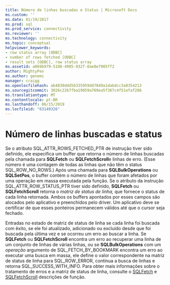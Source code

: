 ```yaml
---
title: Número de linhas buscadas e Status | Microsoft Docs
ms.custom: ''
ms.date: 01/19/2017
ms.prod: sql
ms.prod_service: connectivity
ms.reviewer: ''
ms.technology: connectivity
ms.topic: conceptual
helpviewer_keywords:
- row status array [ODBC]
- number of rows fetched [ODBC]
- result sets [ODBC], row status array
ms.assetid: a069b979-5108-4905-932f-8ae8e7905ff2
author: MightyPen
ms.author: genemi
manager: craigg
ms.openlocfilehash: ab4830ddd56335959dd7049a1dabdcc3a0354213
ms.sourcegitcommit: 3026c22b7fba19059a769ea5f367c4f51efaf286
ms.translationtype: MT
ms.contentlocale: pt-BR
ms.lasthandoff: 06/15/2019
ms.locfileid: "63149326"
---
```

# <a name="number-of-rows-fetched-and-status"></a>Número de linhas buscadas e status
Se o atributo SQL_ATTR_ROWS_FETCHED_PTR de instrução tiver sido definido, ele especifica um buffer que retorna o número de linhas buscadas pela chamada para **SQLFetch** ou **SQLFetchScroll**e linhas de erro. (Esse número é uma contagem de todas as linhas que não têm o status SQL_ROW_NO_ROWS.) Após uma chamada para **SQLBulkOperations** ou **SQLSetPos**, o buffer contém o número de linhas que foram afetados por uma operação em massa executada pela função. Se o atributo da instrução SQL_ATTR_ROW_STATUS_PTR tiver sido definido, **SQLFetch** ou **SQLFetchScroll** retorna o *matriz de status de linha,* que fornece o status de cada linha retornada. Ambos os buffers apontados por esses campos são alocados pelo aplicativo e preenchidos pelo driver. Um aplicativo deve se certificar de que esses ponteiros permanecem válidos até que o cursor seja fechado.  
  
 Entradas no estado de matriz de status de linha se cada linha foi buscada com êxito, se ele foi atualizado, adicionado ou excluído desde que foi buscada pela última vez e se ocorreu um erro ao buscar a linha. Se **SQLFetch** ou **SQLFetchScroll** encontra um erro ao recuperar uma linha de um conjunto de linhas de várias linhas, ou se **SQLBulkOperations** com um *operação*  argumento de SQL_FETCH_BY_BOOKMARK encontra um erro ao executar uma busca em massa, ele define o valor correspondente na matriz de status de linha para SQL_ROW_ERROR, continua a busca de linhas e retorna SQL_SUCCESS_WITH_INFO. Para obter mais informações sobre o tratamento de erros e a matriz de status de linha, consulte o [SQLFetch](../../../odbc/reference/syntax/sqlfetch-function.md) e [SQLFetchScroll](../../../odbc/reference/syntax/sqlfetchscroll-function.md) descrições de função.
